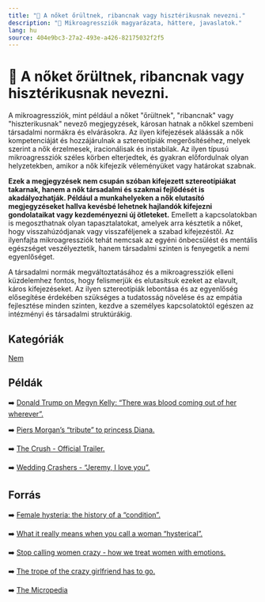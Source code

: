 ```yaml
---
title: "🚫 A nőket őrültnek, ribancnak vagy hisztérikusnak nevezni."
description: "🚫 Mikroagressziók magyarázata, háttere, javaslatok."
lang: hu
source: 404e9bc3-27a2-493e-a426-82175032f2f5
---
```


<div class="wiki-content agression-title">

# 🚫 A nőket őrültnek, ribancnak vagy hisztérikusnak nevezni.

A mikroagressziók, mint például a nőket "őrültnek", "ribancnak" vagy "hiszterikusnak" nevező megjegyzések, károsan hatnak a nőkkel szembeni társadalmi normákra és elvárásokra. Az ilyen kifejezések aláássák a nők kompetenciáját és hozzájárulnak a sztereotípiák megerősítéséhez, melyek szerint a nők érzelmesek, iracionálisak és instabilak. Az ilyen típusú mikroagressziók széles körben elterjedtek, és gyakran előfordulnak olyan helyzetekben, amikor a nők kifejezik véleményüket vagy határokat szabnak.

**Ezek a megjegyzések nem csupán szóban kifejezett sztereotípiákat takarnak, hanem a nők társadalmi és szakmai fejlődését is akadályozhatják. Például a munkahelyeken a nők elutasító megjegyzéseket hallva kevésbé lehetnek hajlandók kifejezni gondolataikat vagy kezdeményezni új ötleteket.** Emellett a kapcsolatokban is megoszthatnak olyan tapasztalatokat, amelyek arra késztetik a nőket, hogy visszahúzódjanak vagy visszaféljenek a szabad kifejezéstől. Az ilyenfajta mikroagressziók tehát nemcsak az egyéni önbecsülést és mentális egészséget veszélyeztetik, hanem társadalmi szinten is fenyegetik a nemi egyenlőséget.

A társadalmi normák megváltoztatásához és a mikroagressziók elleni küzdelemhez fontos, hogy felismerjük és elutasítsuk ezeket az elavult, káros kifejezéseket. Az ilyen sztereotípiák lebontása és az egyenlőség elősegítése érdekében szükséges a tudatosság növelése és az empátia fejlesztése minden szinten, kezdve a személyes kapcsolatoktól egészen az intézményi és társadalmi struktúrákig.


<div class="categories">

## Kategóriák

[Nem](/#/entry?id=nem)

</div>

## Példák

➡️ [Donald Trump on Megyn Kelly: “There was blood coming out of her wherever”.](https://www.youtube.com/watch?v=M28z9y4yT6Y)

➡️ [Piers Morgan’s “tribute” to princess Diana.](https://twitter.com/piersmorgan/status/889841017385623552)

➡️ [The Crush - Official Trailer.](https://www.youtube.com/watch?v=YNOqDEK1ZNY)

➡️ [Wedding Crashers - “Jeremy, I love you”.](https://www.youtube.com/watch?v=hSf5IUE67Tw)


## Forrás

➡️ [Female hysteria: the history of a “condition”.](https://www.medicalnewstoday.com/articles/the-controversy-of-female-hysteria)

➡️ [What it really means when you call a woman “hysterical”.](https://www.vogue.com/article/trump-women-hysteria-and-history)

➡️ [Stop calling women crazy - how we treat women with emotions.](https://www.harpersbazaar.com/culture/politics/a14504503/women-arent-crazy/)

➡️ [The trope of the crazy girlfriend has to go.](https://medium.com/fearless-she-wrote/the-trope-of-the-crazy-girlfriend-has-to-go-27a240b9c3f3)

➡️ [The Micropedia](https://www.themicropedia.org/)


</div>